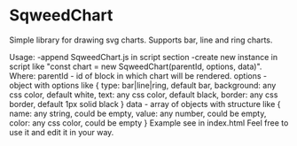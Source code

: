 # SqweedChart
 Simple library for drawing svg charts.
 Supports bar, line and ring charts.

 Usage:
 -append SqweedChart.js in script section
 -create new instance in script like "const chart = new SqweedChart(parentId, options, data)".
 Where: parentId - id of block in which chart will be rendered.
 options - object with options like
{
    type: bar|line|ring, default bar,
    background: any css color, default white,
    text: any css color, default black,
    border: any css border, default 1px solid black
}
data - array of objects with structure like
{ 
    name: any string, could be empty, 
    value: any number, could be empty,
    color: any css color, could be empty
}
Example see in index.html
Feel free to use it and edit it in your way.